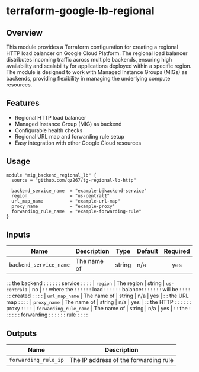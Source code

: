 # terraform-google-lb-regional

## Overview

This module provides a Terraform configuration for creating a regional HTTP load
balancer on Google Cloud Platform. The regional load balancer distributes
incoming traffic across multiple backends, ensuring high availability and
scalability for applications deployed within a specific region. The module is
designed to work with Managed Instance Groups (MIGs) as backends, providing
flexibility in managing the underlying compute resources.

## Features

-   Regional HTTP load balancer
-   Managed Instance Group (MIG) as backend
-   Configurable health checks
-   Regional URL map and forwarding rule setup
-   Easy integration with other Google Cloud resources

## Usage

```hcl
module "mig_backend_regional_lb" {
  source = "github.com/qz267/tg-regional-lb-http"

  backend_service_name  = "example-bjkackend-service"
  region                = "us-central1"
  url_map_name          = "example-url-map"
  proxy_name            = "example-proxy"
  forwarding_rule_name  = "example-forwarding-rule"
}
```

## Inputs

| Name                   | Description | Type   | Default       | Required |
| ---------------------- | ----------- | ------ | ------------- | :------: |
| `backend_service_name` | The name of | string | n/a           | yes      |
:                        : the backend :        :               :          :
:                        : service     :        :               :          :
| `region`               | The region  | string | `us-central1` | no       |
:                        : where the   :        :               :          :
:                        : load        :        :               :          :
:                        : balancer    :        :               :          :
:                        : will be     :        :               :          :
:                        : created     :        :               :          :
| `url_map_name`         | The name of | string | n/a           | yes      |
:                        : the URL map :        :               :          :
| `proxy_name`           | The name of | string | n/a           | yes      |
:                        : the HTTP    :        :               :          :
:                        : proxy       :        :               :          :
| `forwarding_rule_name` | The name of | string | n/a           | yes      |
:                        : the         :        :               :          :
:                        : forwarding  :        :               :          :
:                        : rule        :        :               :          :

## Outputs

Name                 | Description
-------------------- | -------------------------------------
`forwarding_rule_ip` | The IP address of the forwarding rule
